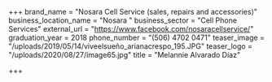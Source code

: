 +++
brand_name = "Nosara Cell Service (sales, repairs and accessories)"
business_location_name = "Nosara "
business_sector = "Cell Phone Services"
external_url = "https://www.facebook.com/nosaracellservice/"
graduation_year = 2018
phone_number = "(506) 4702 0471"
teaser_image = "/uploads/2019/05/14/viveelsueño_arianacrespo_195.JPG"
teaser_logo = "/uploads/2020/08/27/image65.jpg"
title = "Melannie Alvarado Díaz"

+++
